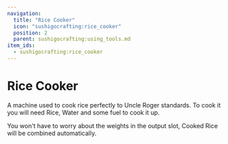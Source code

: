 ```yaml
---
navigation:
  title: "Rice Cooker"
  icon: "sushigocrafting:rice_cooker"
  position: 2
  parent: sushigocrafting:using_tools.md
item_ids:
  - sushigocrafting:rice_cooker
---
```


# Rice Cooker

A machine used to cook rice perfectly to <Color id="gold">Uncle Roger</Color> standards. To cook it you will need Rice, Water and some fuel to cook it up. 

You won't have to worry about the weights in the output slot, Cooked Rice will be combined automatically.



<Recipe id="sushigocrafting:rice_cooker" />

